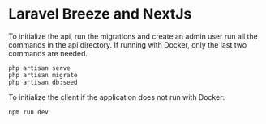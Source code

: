 # Laravel Breeze and NextJs

To initialize the api, run the migrations and create an admin user run all the commands in the api directory. If running with Docker, only the last two commands are needed.

```
php artisan serve
php artisan migrate
php artisan db:seed
```

To initialize the client if the application does not run with Docker:

```
npm run dev 
```

